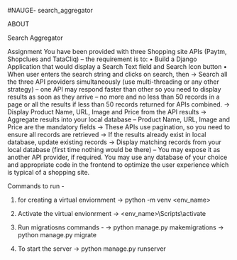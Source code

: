 #NAUGE-  search_aggregator

ABOUT 

Search Aggregator


Assignment
  You have been provided with three Shopping site APIs (Paytm, Shopclues and TataCliq) – the
  requirement is to:
    • Build a Django Application that would display a Search Text field and Search Icon button
    • When user enters the search string and clicks on search, then
      -> Search all the three API providers simultaneously (use multi-threading or any other
          strategy) – one API may respond faster than other so you need to display results as
          soon as they arrive – no more and no less than 50 records in a page or all the
          results if less than 50 records returned for APIs combined.
      -> Display Product Name, URL, Image and Price from the API results
      -> Aggregate results into your local database – Product Name, URL, Image and Price are
          the mandatory fields
      -> These APIs use pagination, so you need to ensure all records are retrieved
      -> If the results already exist in local database, update existing records
      -> Display matching records from your local database (first time nothing would be
            there) – You may expose it as another API provider, if required.
You may use any database of your choice and appropriate code in the frontend to optimize the user
experience which is typical of a shopping site.


Commands to run -

1) for creating a virtual enviornment
    ->  python -m venv <env_name>
      
2) Activate the virtual envionrment
    ->  <env_name>\Scripts\activate
      
3) Run migratiosns commands - 
   ->  python manage.py makemigrations
   ->  python manage.py migrate
    
 4) To start the server
   ->  python manage.py runserver   
   
   
 
